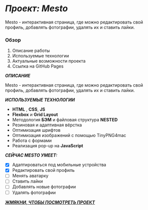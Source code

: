 # **_Проект: Mesto_**
Mesto - интерактивная страница, где можно редактировать свой профиль, добавлять фотографии, удалять их и ставить лайки.
### **Обзор**

1. Описание работы
2. Используемые технологии
3. Актуальные возможности проекта
3. Ссылка на GitHub Pages

**_ОПИСАНИЕ_**

Mesto - интерактивная страница, где можно редактировать свой профиль, добавлять фотографии, удалять их и ставить лайки.

**_ИСПОЛЬЗУЕМЫЕ ТЕХНОЛОГИИ_**

* **HTML** , **CSS**, **JS**
* **Flexbox** и **Grid Layout**
* Методология **БЭМ** и файловая структура **NESTED**
* Резиновая и адаптивная вёрстка
* Оптимизация шрифтов
* Оптимизация изображений с помощью TinyPNG4mac
* Работа с формами
* Реализация pop-up на **JavaScript**


**_СЕЙЧАС MESTO УМЕЕТ:_**

- [x] Адаптироваться под мобильные устройства
- [x] Редактировать свой профиль
- [ ] Менять аватарку
- [ ] Ставить лайки
- [ ] Добавлять новые фотографии
- [ ] Удалять фотографии

**_[ЖМЯКНИ, ЧТОБЫ ПОСМОТРЕТЬ ПРОЕКТ](https://egoryan8.github.io/mesto/)_**


